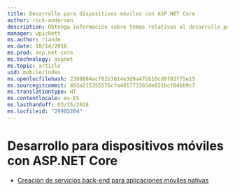 ```yaml
---
title: Desarrollo para dispositivos móviles con ASP.NET Core
author: rick-anderson
description: Obtenga información sobre temas relativos al desarrollo para dispositivos móviles con ASP.NET Core.
manager: wpickett
ms.author: riande
ms.date: 10/14/2016
ms.prod: asp.net-core
ms.technology: aspnet
ms.topic: article
uid: mobile/index
ms.openlocfilehash: 2308884acf82b7814e3d9a47bb10cd0f82ff5e15
ms.sourcegitcommit: 493a215355576cfa481773365de021bcf04bb9c7
ms.translationtype: HT
ms.contentlocale: es-ES
ms.lasthandoff: 03/15/2018
ms.locfileid: "29902284"
---
```

# <a name="mobile-development-with-aspnet-core"></a>Desarrollo para dispositivos móviles con ASP.NET Core

*   [Creación de servicios back-end para aplicaciones móviles nativas](native-mobile-backend.md)
